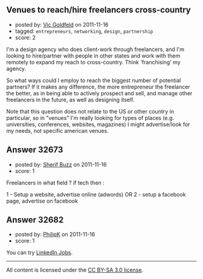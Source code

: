 ## Venues to reach/hire freelancers cross-country

- posted by: [Vic Goldfeld](https://stackexchange.com/users/-1/14463-vic-goldfeld) on 2011-11-16
- tagged: `entrepreneurs`, `networking`, `design`, `partnership`
- score: 2

I'm a design agency who does client-work through freelancers, and I'm looking to hire/partner with people in other states and work with them remotely to expand my reach to cross-country. Think 'franchising' my agency.

So what ways could I employ to reach the biggest number of potential partners? If it makes any difference, the more entrepreneur the freelancer the better, as in being able to actively prospect and sell, and manage other freelancers in the future, as well as designing itself.

Note that this question does not relate to the US or other country in particular, so in "venues" I'm really looking for types of places (e.g. universities, conferences, websites, magazines) I might advertise/look for my needs, not specific american venues.


## Answer 32673

- posted by: [Sherif Buzz](https://stackexchange.com/users/-1/4592-sherif-buzz) on 2011-11-16
- score: 1

Freelancers in what field ? if tech then :

1 - Setup a website, advertise online (adwords)
OR
2 - setup a facebook page, advertise on facebook


## Answer 32682

- posted by: [PhilipK](https://stackexchange.com/users/-1/14250-philipk) on 2011-11-16
- score: 1

<p>You can try <a href="http://www.linkedin.com/jobs" rel="nofollow">LinkedIn Jobs</a>.</p>




---

All content is licensed under the [CC BY-SA 3.0 license](https://creativecommons.org/licenses/by-sa/3.0/).

